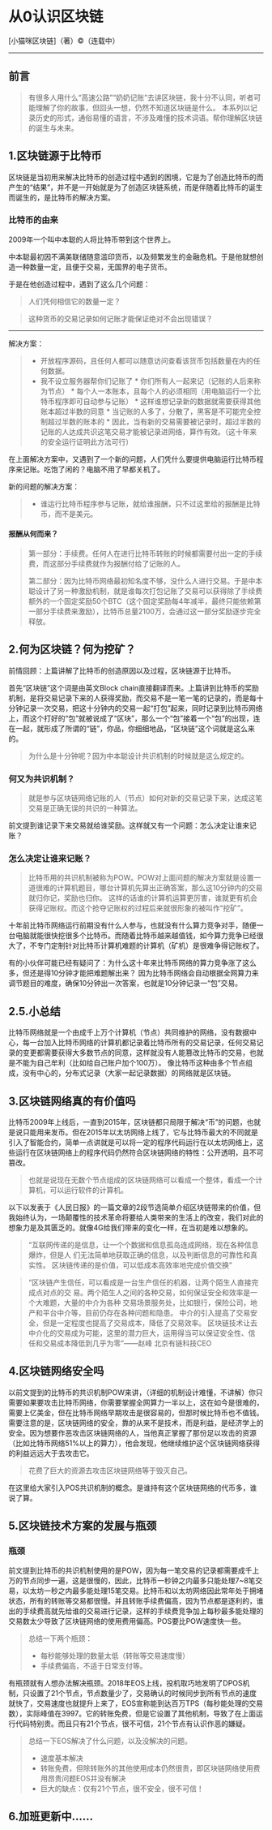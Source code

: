# 从0认识区块链

[小猫咪区块链]（著）&copy;（连载中）

-----


## 前言



> 
>有很多人用什么“高速公路”“奶奶记账”去讲区块链，我十分不认同，听者可能理解了你的故事，但回头一想，仍然不知道区块链是什么。
本系列以记录历史的形式，通俗易懂的语言，不涉及难懂的技术词语。帮你理解区块链的诞生与未来。
> 



## 1.区块链源于比特币

区块链是当初用来解决比特币的创造过程中遇到的困境，它是为了创造比特币的而产生的“结果”，并不是一开始就是为了创造区块链系统，而是伴随着比特币的诞生而诞生的，是比特币的解决方案。

###  比特币的由来

2009年一个叫中本聪的人将比特币带到这个世界上。

中本聪最初因不满美联储随意滥印货币，以及频繁发生的金融危机。于是他就想创造一种数量一定，且便于交易，无国界的电子货币。

于是在他创造过程中，遇到了这么几个问题：

> 人们凭何相信它的数量一定？

> 这种货币的交易记录如何记账才能保证绝对不会出现错误？
---------------------------------------------------------------------------------------------------------------------
解决方案：

> * 开放程序源码，且任何人都可以随意访问查看该货币包括数量在内的任何数据。
> * 我不设立服务器帮你们记账了
    * 你们所有人一起来记（记账的人后来称为节点）
    * 每个人一本账本，且每个人的必须相同（用电脑运行一个比特币程序即可自动参与记账）
    * 这样谁想记录新的数据就需要获得其他账本超过半数的同意
    * 当记账的人多了，分散了，黑客是不可能完全控制超过半数的账本的
    * 因此，当有新的交易需要被记录时，超过半数的记账的人达成共识这笔交易才能被记录进网络，算作有效。（这十年来的安全运行证明此方法可行）
    
在上面解决方案中，又遇到了一个新的问题，人们凭什么要提供电脑运行比特币程序来记账。吃饱了闲的？电脑不用了早都关机了。

新的问题的解决方案：
> * 谁运行比特币程序参与记账，就给谁报酬，只不过这里给的报酬是比特币，而不是美元。

#### 报酬从何而来？

> 第一部分：手续费。任何人在进行比特币转账的时候都需要付出一定的手续费，而这部分手续费就作为报酬付给了记账的人。
> 
> 第二部分：因为比特币网络最初知名度不够，没什么人进行交易。于是中本聪设计了另一种激励机制，就是谁每次打包记账了交易可以获得除了手续费额外的一个固定奖励50个BTC（这个固定奖励每4年减半，最终只能依赖第一部分手续费来激励），比特币总量2100万，会通过这一部分奖励逐步完全释放。
    
    
## 2.何为区块链？何为挖矿？

前情回顾：上篇讲解了比特币的创造原因以及过程，区块链源于比特币。

首先“区块链”这个词是由英文Block chain直接翻译而来。上篇讲到比特币的奖励机制，是将交易记录下来的人获得奖励，而交易不是一笔一笔的记录的，而是每十分钟记录一次交易，把这十分钟内的交易一起“打包”起来，同时记录到比特币网络上，而这个打好的“包”就被说成了“区块”，那么一个“包”接着一个“包”的出现，连在一起，就形成了所谓的“链”，你品，你细细地品，“区块链”这个词就是这么来的。

> 为什么是十分钟呢？因为中本聪设计共识机制的时候就是这么规定的。

### 何又为共识机制？
> 就是参与区块链网络记账的人（节点）如何对新的交易记录下来，达成这笔交易是正确无误的共识的一种算法。

前文提到谁记录下来交易就给谁奖励。这样就又有一个问题：怎么决定让谁来记账？

### 怎么决定让谁来记账？

> 比特币用的共识机制被称为POW。POW对上面问题的解决方案就是设置一道很难的计算机题目，哪台计算机先算出正确答案，那么这10分钟内的交易就归你记，奖励也归你。
> 这样的话谁的计算机运算更厉害，谁就更有机会获得记账权。而这个抢夺记账权的过程后来就很形象的被叫作“挖矿”。

十年前比特币网络运行前期没有什么人参与，也就没有什么算力竞争对手，随便一台电脑就能很快挖很多个比特币。而随着比特币越来越值钱，如今算力竞争已经很大了，不专门定制针对比特币计算机难题的计算机（矿机）是很难争得记账权了。

有的小伙伴可能已经有疑问了：为什么这十年来比特币网络的算力竞争涨了这么多，但还是得10分钟才能把难题解出来？
因为比特币网络会自动根据全网算力来调节题目的难度，确保10分钟出一次答案，也就是10分钟记录一“包”交易。

## 2.5.小总结
比特币网络就是一个由成千上万个计算机（节点）共同维护的网络，没有数据中心，每一台加入比特币网络的计算机都记录着比特币所有的交易记录，任何交易记录的变更都需要获得大多数节点的同意，这样就没有人能篡改比特币的交易，也就是不能为自己牟利（比如给自己账户加个100万）。
像比特币这种由多个节点组成，没有中心的，分布式记录（大家一起记录数据）的网络就是区块链。

## 3.区块链网络真的有价值吗

比特币2009年上线后，一直到2015年，区块链都只局限于解决“币”的问题，也就是说只能用来发币。但在2015年以太坊网络上线了，它与比特币最大的不同就是引入了智能合约，简单一点讲就是可以将一定的程序代码运行在以太坊网络上，这些运行在区块链网络上的程序代码仍然符合区块链网络的特性：公开透明，且不可篡改。

> 也就是说现在无数个节点组成的区块链网络可以看成一个整体，看成一个计算机，可以运行软件的计算机。

以下以发表于《人民日报》的一篇文章的2段节选简单介绍区块链带来的价值，但我始终认为，一场颠覆性的技术革命将要给人类带来的生活上的改变，我们对此的想象力是及其匮乏的。就像4G给我们带来的变化一样，在当初是难以想象的。

> “互联网传递的是信息，让一个个数据和信息孤岛连成网络，现在各种信息爆炸，但是人
> 们无法简单地获取正确的信息，以及判断信息的可靠性和真实性。
> 区块链传递的是价值，可以低成本高效率地完成价值交换”

> “区块链产生信任，可以看成是一台生产信任的机器，让两个陌生人直接完成点对点的交
> 易。两个陌生人之间的各种交易，如何保证安全和效率是一个大难题，大量的中介为各种
> 交易场景服务处，比如银行，保险公司，地产和平台中介等，目前仍存在各种问题和隐患。
> 中介的引入提高了交易安全，但是一定程度也提高了交易成本，降低了交易效率。
> 区块链技术让去中介化的交易成为可能，这里的潜力巨大，运用得当可以保证安全性、信
> 任和交易成本降低到几乎为零”——赵峰 北京有链科技CEO



## 4.区块链网络安全吗

以前文提到的比特币的共识机制POW来讲，（详细的机制设计难懂，不讲解）你只需要如果要攻击比特币网络，你需要掌握全网算力一半以上，这在如今是很难的，需要上亿美金，但在比特币网络早期攻击是很容易的，但那时候比特币也不值钱。
需要注意的是，区块链网络的安全，靠的从来不是技术，而是利益，是经济学上的安全。因为想要作恶攻击区块链网络的人，当他真正掌握了那份足以攻击的资源（比如比特币网络51%以上的算力），他会发现，他继续维护这个区块链网络获得的利益远远大于去攻击它。

> 花费了巨大的资源去攻击区块链网络等于毁灭自己。

在这里给大家引入POS共识机制的概念。是谁持有这个区块链网络的代币多，谁说了算。


## 5.区块链技术方案的发展与瓶颈

### 瓶颈

前文提到比特币的共识机制使用的是POW，因为每一笔交易的记录都需要成千上万的节点同步一遍，这是很慢的，因此，比特币一秒钟之内最多只能处理7~8笔交易，以太坊一秒之内最多能处理15笔交易。比特币和以太坊网络因此常年处于拥堵状态，所有的转账等交易都很慢。并且转账手续费偏高，因为节点都是逐利的，谁出的手续费高就先给谁的交易进行记录，这样的手续费竞争加上每秒最多能处理的交易数太少导致了区块链网络的使用费用偏高。POS要比POW速度快一些。

> 总结一下两个瓶颈：
> * 每秒能够处理的数量太低（转账等交易速度慢）
> * 手续费偏高，不适于日常支付等。

有瓶颈就有人想办法解决瓶颈。2018年EOS上线，投机取巧地发明了DPOS机制，只设置了21个节点，节点数量少了，交易确认的时候同步到所有节点的速度就快了，交易速度也就提升上来了，EOS宣称能到达百万TPS（每秒能处理的交易数），实际峰值在3997。它的转账免费，但是它设置了其他机制，导致了在上面运行代码特别贵。而且只有21个节点，很不可信，21个节点有认识作恶的嫌疑。

> 总结一下EOS解决了什么问题，以及没解决的问题。
> * 速度基本解决
> * 转账免费，但除转账外的其他使用成本仍然很贵，即区块链网络使用费用昂贵问题EOS并没有解决
> * 巨大的缺点：仅有21个节点，很不安全，很不可信！
 

## 6.加班更新中……

